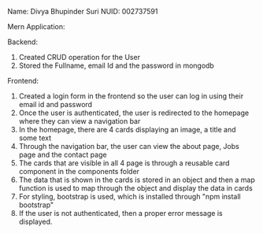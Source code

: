 Name: Divya Bhupinder Suri
NUID: 002737591

Mern Application:

Backend: 
1. Created CRUD operation for the User
2. Stored the Fullname, email Id and the password in mongodb

Frontend:
1. Created a login form in the frontend so the user can log in using their email id and password
2. Once the user is authenticated, the user is redirected to the homepage where they can view a navigation bar
3. In the homepage, there are 4 cards displaying an image, a title and some text
4. Through the navigation bar, the user can view the about page, Jobs page and the contact page
5. The cards that are visible in all 4 page is through a reusable card component in the components folder
6. The data that is shown in the cards is stored in an object and then a map function is used to map through the object and display the data in cards
7. For styling, bootstrap is used, which is installed through "npm install bootstrap"
8. If the user is not authenticated, then a proper error message is displayed.
